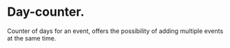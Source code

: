 # Day-counter.
Counter of days for an event, offers the possibility of adding multiple events at the same time.

